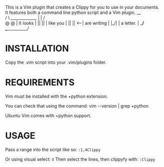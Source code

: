 This is a Vim plugin that creates a Clippy for you to use in your documents.
It features both a command line python script and a Vim plugin.
	 __                 
	/  \        _____________ 
	|  |       /             \
	@  @       | It looks    |
	|| ||      | like you    |
	|| ||   <--| are writing |
	|\_/|      | a letter.   |
	\___/      \_____________/
             
INSTALLATION
============
Copy the .vim script into your .vim/plugins folder.

REQUIREMENTS
============
Vim must be installed with the +python extension.

You can check that using the command:
    vim --version | grep +python

Ubuntu Vim comes with +python support.


USAGE
=====

Pass a range into the script like so:
	`:1,4Clippy`

Or using visual select:
	`V`
Then select the lines, then clippyfy with:
	`:Clippy`
